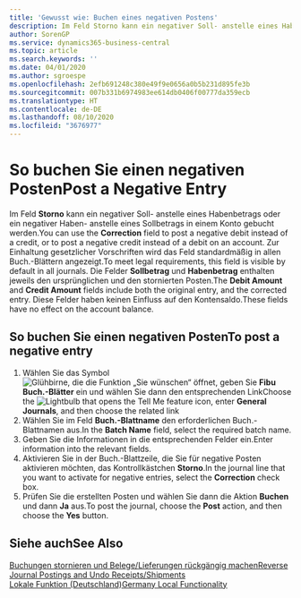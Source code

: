 ```yaml
---
title: 'Gewusst wie: Buchen eines negativen Postens'
description: Im Feld Storno kann ein negativer Soll- anstelle eines Habenbetrags oder ein negativer Haben- anstelle eines Sollbetrags in einem Konto gebucht werden. Zur Einhaltung gesetzlicher Vorschriften in Deutschland wird das Feld standardmäßig in allen Buch.-Blättern angezeigt. Die Felder Sollbetrag und Habenbetrag enthalten jeweils den ursprünglichen und den stornierten Posten.
author: SorenGP
ms.service: dynamics365-business-central
ms.topic: article
ms.search.keywords: ''
ms.date: 04/01/2020
ms.author: sgroespe
ms.openlocfilehash: 2efb691248c380e49f9e0656a0b5b231d895fe3b
ms.sourcegitcommit: 007b331b6974983ee614db0406f00777da359ecb
ms.translationtype: HT
ms.contentlocale: de-DE
ms.lasthandoff: 08/10/2020
ms.locfileid: "3676977"
---
```

# <a name="post-a-negative-entry"></a><span data-ttu-id="6a775-105">So buchen Sie einen negativen Posten</span><span class="sxs-lookup"><span data-stu-id="6a775-105">Post a Negative Entry</span></span>
<span data-ttu-id="6a775-106">Im Feld **Storno** kann ein negativer Soll- anstelle eines Habenbetrags oder ein negativer Haben- anstelle eines Sollbetrags in einem Konto gebucht werden.</span><span class="sxs-lookup"><span data-stu-id="6a775-106">You can use the **Correction** field to post a negative debit instead of a credit, or to post a negative credit instead of a debit on an account.</span></span> <span data-ttu-id="6a775-107">Zur Einhaltung gesetzlicher Vorschriften wird das Feld standardmäßig in allen Buch.-Blättern angezeigt.</span><span class="sxs-lookup"><span data-stu-id="6a775-107">To meet legal requirements, this field is visible by default in all journals.</span></span> <span data-ttu-id="6a775-108">Die Felder **Sollbetrag** und **Habenbetrag** enthalten jeweils den ursprünglichen und den stornierten Posten.</span><span class="sxs-lookup"><span data-stu-id="6a775-108">The **Debit Amount** and **Credit Amount** fields include both the original entry, and the corrected entry.</span></span> <span data-ttu-id="6a775-109">Diese Felder haben keinen Einfluss auf den Kontensaldo.</span><span class="sxs-lookup"><span data-stu-id="6a775-109">These fields have no effect on the account balance.</span></span>  

## <a name="to-post-a-negative-entry"></a><span data-ttu-id="6a775-110">So buchen Sie einen negativen Posten</span><span class="sxs-lookup"><span data-stu-id="6a775-110">To post a negative entry</span></span>  

1.  <span data-ttu-id="6a775-111">Wählen Sie das Symbol ![Glühbirne, die die Funktion „Sie wünschen“ öffnet](../../media/ui-search/search_small.png "Sagen Sie mir, was Sie tun wollen"), geben Sie **Fibu Buch.-Blätter** ein und wählen Sie dann den entsprechenden Link</span><span class="sxs-lookup"><span data-stu-id="6a775-111">Choose the ![Lightbulb that opens the Tell Me feature](../../media/ui-search/search_small.png "Tell me what you want to do") icon, enter **General Journals**, and then choose the related link</span></span>  
2.  <span data-ttu-id="6a775-112">Wählen Sie im Feld **Buch.-Blattname** den erforderlichen Buch.-Blattnamen aus.</span><span class="sxs-lookup"><span data-stu-id="6a775-112">In the **Batch Name** field, select the required batch name.</span></span>  
3.  <span data-ttu-id="6a775-113">Geben Sie die Informationen in die entsprechenden Felder ein.</span><span class="sxs-lookup"><span data-stu-id="6a775-113">Enter information into the relevant fields.</span></span>  
4.  <span data-ttu-id="6a775-114">Aktivieren Sie in der Buch.-Blattzeile, die Sie für negative Posten aktivieren möchten, das Kontrollkästchen **Storno**.</span><span class="sxs-lookup"><span data-stu-id="6a775-114">In the journal line that you want to activate for negative entries, select the **Correction** check box.</span></span>  
5.  <span data-ttu-id="6a775-115">Prüfen Sie die erstellten Posten und wählen Sie dann die Aktion **Buchen** und dann **Ja** aus.</span><span class="sxs-lookup"><span data-stu-id="6a775-115">To post the journal, choose the **Post** action, and then choose the **Yes** button.</span></span>  

## <a name="see-also"></a><span data-ttu-id="6a775-116">Siehe auch</span><span class="sxs-lookup"><span data-stu-id="6a775-116">See Also</span></span>  
[<span data-ttu-id="6a775-117">Buchungen stornieren und Belege/Lieferungen rückgängig machen</span><span class="sxs-lookup"><span data-stu-id="6a775-117">Reverse Journal Postings and Undo Receipts/Shipments</span></span>](../../finance-how-reverse-journal-posting.md)  
[<span data-ttu-id="6a775-118">Lokale Funktion (Deutschland)</span><span class="sxs-lookup"><span data-stu-id="6a775-118">Germany Local Functionality</span></span>](germany-local-functionality.md)
